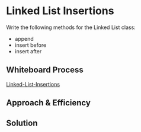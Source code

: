 # Linked List Insertions
Write the following methods for the Linked List class:
- append
- insert before
- insert after

## Whiteboard Process
[Linked-List-Insertions](/python/docs/linked_list_insertions/linked-list-insertions.jpg)

## Approach & Efficiency
<!-- I'm not sure how to answer this yet.  -->

## Solution
<!-- Did not write the code because we will review during class. -->